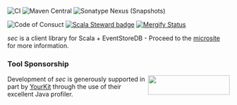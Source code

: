 [mergify]: https://mergify.io
[mergify-status]: https://img.shields.io/endpoint.svg?url=https://gh.mergify.io/badges/ahjohannessen/sec&style=flat

![CI](https://github.com/ahjohannessen/sec/workflows/CI/badge.svg) ![Maven Central](https://img.shields.io/maven-central/v/io.github.ahjohannessen/sec-fs2-client_2.13?color=brightgreen) ![Sonatype Nexus (Snapshots)](https://img.shields.io/nexus/s/io.github.ahjohannessen/sec-fs2-client_2.13?server=https%3A%2F%2Foss.sonatype.org)

![Code of Consuct](https://img.shields.io/badge/Code%20of%20Conduct-Scala-blue.svg) [![Scala Steward badge](https://img.shields.io/badge/Scala_Steward-helping-blue.svg?style=flat&logo=data:image/png;base64,iVBORw0KGgoAAAANSUhEUgAAAA4AAAAQCAMAAAARSr4IAAAAVFBMVEUAAACHjojlOy5NWlrKzcYRKjGFjIbp293YycuLa3pYY2LSqql4f3pCUFTgSjNodYRmcXUsPD/NTTbjRS+2jomhgnzNc223cGvZS0HaSD0XLjbaSjElhIr+AAAAAXRSTlMAQObYZgAAAHlJREFUCNdNyosOwyAIhWHAQS1Vt7a77/3fcxxdmv0xwmckutAR1nkm4ggbyEcg/wWmlGLDAA3oL50xi6fk5ffZ3E2E3QfZDCcCN2YtbEWZt+Drc6u6rlqv7Uk0LdKqqr5rk2UCRXOk0vmQKGfc94nOJyQjouF9H/wCc9gECEYfONoAAAAASUVORK5CYII=)](https://scala-steward.org) [![Mergify Status][mergify-status]][mergify]

*sec* is a client library for Scala + EventStoreDB - Proceed to the [microsite](https://ahjohannessen.github.io/sec) for more information.

### Tool Sponsorship

<img width="185px" height="44px" align="right" src="https://www.yourkit.com/images/yklogo.png"/>Development of *sec* is generously supported in part by [YourKit](https://www.yourkit.com) through the use of their excellent Java profiler.

